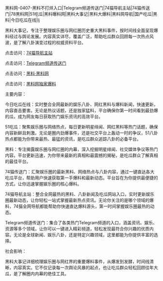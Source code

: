 #
黑料网-0407-黑料不打烊入口|Telegram频道传送门|74猫导航主站|74猫传送门|78黑料网|51吃瓜|黑料曝料网|黑料大事记|黑料大爆料|黑料网导航|国产吃瓜|黑料|今日吃瓜在线|lj

黑料大事记，专注于整理娱乐圈与网红圈历史重大黑料事件，按时间线全面呈现爆料经过与舆论发展。内容真实详尽，覆盖广泛，帮助吃瓜群众回顾每一次热点风波，是了解八卦演变过程的权威资料平台。


点击访问：<a href="https://74mao.com/">74猫导航主站</a>

点击访问：<a href="https://74mao.com/">Telegram频道传送门</a>

点击访问：<a href="https://fge-7ja.pages.dev/">黑料·黑料网</a>

点击访问：<a href="https://gbs-3wd.pages.dev/">黑料网独家爆料</a>


主要内容：

今日吃瓜在线：实时整合全网最新的娱乐八卦、网红黑料与爆料新闻，快速更新，内容直击要害。无论是热议话题，还是独家猛料，平台确保你第一时间看到最劲爆的瓜，成为网友每日获取热门娱乐资讯的高效平台。

51吃瓜：聚焦娱乐圈与网络热点，每日更新明星绯闻、网红黑料等热门话题，确保内容新鲜且刺激。无论是圈内劲爆事件，还是社交平台上轰动一时的争议，51八卦热点都能为你带来最热、最猛的资讯，是吃瓜群众追踪八卦的必备平台。

黑料：专注揭露娱乐圈与网红圈的内幕，深入挖掘明星绯闻、社交媒体争议等热门内容。平台更新迅速，为你带来最新的真相和最震撼的揭秘，是吃瓜群众了解真相的最佳平台。

74猫传送门：汇聚娱乐圈的最新黑料、网络热点与八卦内容，通过一键直达各大吃瓜平台，帮助用户快速获取第一手爆料和最新动态。平台旨在为你提供最便捷的方式，让你迅速掌握娱乐圈的核心爆料。

74猫导航主站：整合全网最热的黑料、八卦新闻及吃瓜网站入口，实时更新娱乐圈最新动态，让你轻松一站式掌握最新热点资讯。无论你关注的是哪个领域的爆料，74猫全网导航都能帮助你快速直达爆料源头，第一时间掌握娱乐圈最热的动态。

Telegram频道传送门：集合了各类热门Telegram频道的入口，涵盖资讯、娱乐、资源等多个领域，让你可以一键进入精彩频道，轻松发现最符合你兴趣的优质内容。无论是全球新闻、娱乐八卦，还是特定兴趣领域，这里都能为你提供丰富的选择。

社会影响：

黑料大事记详细梳理娱乐圈与网红界的重要爆料事件，从爆发到发酵，时间线清晰，内容真实。它不仅记录每一次舆论风暴的起点，也让吃瓜群众轻松回顾往年大瓜，是了解圈内内幕的绝佳工具。

<span style="display:none;">[Canonical link](）</span>
